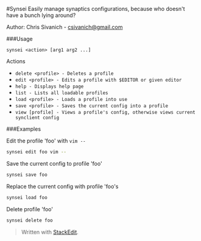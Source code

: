 
#Synsei
Easily manage synaptics configurations, because who doesn't have a bunch lying around?

Author: Chris Sivanich - csivanich@gmail.com

###Usage
```
synsei <action> [arg1 arg2 ...]
```

Actions

- `delete <profile> - Deletes a profile`
- `edit <profile> - Edits a profile with $EDITOR or given editor`
- `help - Displays help page`
- `list - Lists all loadable profiles`
- `load <profile> - Loads a profile into use`
- `save <profile> - Saves the current config into a profile`
- `view [profile] - Views a profile's config, otherwise views current synclient config`

###Examples

Edit the profile 'foo' with `vim -- `
```bash
synsei edit foo vim --
```

Save the current config to profile 'foo'
```bash
synsei save foo
```

Replace the current config with profile 'foo's
```bash
synsei load foo
```

Delete profile 'foo'
```bash
synsei delete foo
```

> Written with [StackEdit](https://stackedit.io/).
